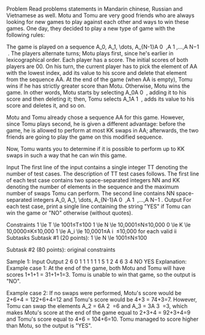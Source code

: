 Problem
Read problems statements in Mandarin chinese, Russian and Vietnamese as well.
Motu and Tomu are very good friends who are always looking for new games to play against each other and ways to win these games. One day, they decided to play a new type of game with the following rules:

The game is played on a sequence A_0, A_1, \dots, A_{N-1}A 
0
​
 ,A 
1
​
 ,…,A 
N−1
​
 .
The players alternate turns; Motu plays first, since he's earlier in lexicographical order.
Each player has a score. The initial scores of both players are 00.
On his turn, the current player has to pick the element of AA with the lowest index, add its value to his score and delete that element from the sequence AA.
At the end of the game (when AA is empty), Tomu wins if he has strictly greater score than Motu. Otherwise, Motu wins the game.
In other words, Motu starts by selecting A_0A 
0
​
 , adding it to his score and then deleting it; then, Tomu selects A_1A 
1
​
 , adds its value to his score and deletes it, and so on.

Motu and Tomu already chose a sequence AA for this game. However, since Tomu plays second, he is given a different advantage: before the game, he is allowed to perform at most KK swaps in AA; afterwards, the two friends are going to play the game on this modified sequence.

Now, Tomu wants you to determine if it is possible to perform up to KK swaps in such a way that he can win this game.

Input
The first line of the input contains a single integer TT denoting the number of test cases. The description of TT test cases follows.
The first line of each test case contains two space-separated integers NN and KK denoting the number of elements in the sequence and the maximum number of swaps Tomu can perform.
The second line contains NN space-separated integers A_0, A_1, \dots, A_{N-1}A 
0
​
 ,A 
1
​
 ,…,A 
N−1
​
 .
Output
For each test case, print a single line containing the string "YES" if Tomu can win the game or "NO" otherwise (without quotes).

Constraints
1 \le T \le 1001≤T≤100
1 \le N \le 10,0001≤N≤10,000
0 \le K \le 10,0000≤K≤10,000
1 \le A_i \le 10,0001≤A 
i
​
 ≤10,000 for each valid ii
Subtasks
Subtask #1 (20 points): 1 \le N \le 1001≤N≤100

Subtask #2 (80 points): original constraints

Sample 1:
Input
Output
2
6 0
1 1 1 1 1 1
5 1
2 4 6 3 4
NO
YES
Explanation:
Example case 1: At the end of the game, both Motu and Tomu will have scores 1+1+1 = 31+1+1=3. Tomu is unable to win that game, so the output is "NO".

Example case 2: If no swaps were performed, Motu's score would be 2+6+4 = 122+6+4=12 and Tomu's score would be 4+3 = 74+3=7. However, Tomu can swap the elements A_2 = 6A 
2
​
 =6 and A_3 = 3A 
3
​
 =3, which makes Motu's score at the end of the game equal to 2+3+4 = 92+3+4=9 and Tomu's score equal to 4+6 = 104+6=10. Tomu managed to score higher than Motu, so the output is "YES".

